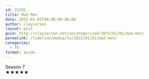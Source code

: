 ```yaml
---
id: 21292
title: Mad Men
date: 2015-01-01T00:00:00-06:00
author: claycarson
layout: post
guid: http://claycarson.net/uncategorized/2015/01/01/mad-men/
permalink: /timeline/media/tv/2015/01/01/mad-men/
categories:
  - TV
format: aside
---
```

<div class="media-details">Season 7</div>

<div class="media-creator"></div>

<div class="media-rating">★★★★★</div>